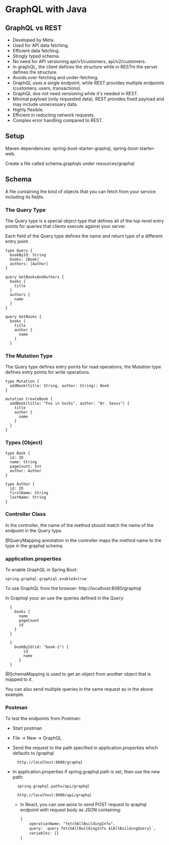 # GraphQL with Java

## GraphQL vs REST
- Developed by Meta.
- Used for API data fetching.
- Efficient data fetching.
- Strogly typed schema.
- No need for API versioning api/v1/customers, api/v2/customers.
- In graphQL, the client defines the structure while in RESTm the server defines the structure.
- Avoids over-fetching and under-fetching.
- GraphQL uses a single endpoint, while REST provides multiple endpoints (customers, users, transactions).
- GraphQL doe not need versioning while it's needed in REST.
- Minimal payload (only requested data). REST provides fixed payload and may include unnecessary data.
- Highly flexible.
- Efficient in reducitng network requests.
- Complex error handling compared to REST.

## Setup
Maven dependencies: spring-boot-starter-graphql, spring-boot-starter-web.

Create a file called schema.graphqls under resources/graphql

## Schema
A file containing the kind of objects that you can fetch from your service including its fields.

### The Query Type
The Query type is a special object type that defines all of the top-level entry points for queries that clients execute against your server.

Each field of the Query type defines the name and return type of a different entry point.

```schema.graphqls
type Query {
  bookById: String
  books: [Book]
  authors: [Author]
}

query GetBooksAndAuthors {
  books {
    title
  }
  authors {
    name
  }
}

query GetBooks {
  books {
    title
    author {
      name
    }
  }
```

### The Mutation Type
The Query type defines entry points for read operations, the Mutation type defines entry points for write operations.
```schema.graphqls
type Mutation {
  addBook(title: String, author: String): Book
}

mutation CreateBook {
  addBook(title: "Fox in Socks", author: "Dr. Seuss") {
    title
    author {
      name
    }
  }
}
```

### Types (Object)
```schema.graphqls
type Book {
  id: ID
  name: String
  pageCount: Int
  author: Author
}

type Author {
  id: ID
  firstName: String
  lastName: String
}
```

### Controller Class
In the controller, the name of the method should match the name of the endpoint in the Query type.

@QueryMapping  annotation in the controller maps the method name to the type in the graphql schema.

### application.properties
To enable GraphQL in Spring Boot:

```application.properties
spring.graphql.graphiql.enabled=true
```

To use GraphQL from the browser: http://localhost:8080/graphiql

In Graphiql youc an use the queries defined in the Query:
```graphicl.graphicl
  {
    books {
      name
      pageCount
      id
    }
  }

  {
    bookById(id: "book-1") {
        id
        name
      }
  }
```

@SchemaMapping is used to get an object from another object that is mapped to it.

You can also send multiple queries in the same request as in the above example.

### Postman
To test the endpoints from Postman:
- Start postman
- File -> New -> GraphQL
- Send the request to the path specified in application.properties which defaults to /graphql
  ```
    http://localhost:8080/graphql
  ```
- In application.properties if spring.graphql.path is set, then use the new path:
  ```
    spring.graphql.path=/api/graphql
  
    http://localhost:8080/api/graphql
  ```

  - In React, you can use axios to send POST request to qraphql endpoint with request body as JSON containing:
    ```dtd
    {
        operationName: "fetchAllBuildingInfo",
        query: `query fetchAllBuildingInfo ${AllBuildingQuery}`,
        variables: {}
    }
    ```